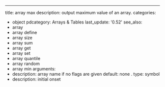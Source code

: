 ---
title: array max
description: output maximum value of an array.
categories:
- object
pdcategory: Arrays & Tables
last_update: '0.52'
see_also:
- array
- array define
- array size
- array sum
- array get
- array set
- array quantile
- array random
- array min
arguments:
- description: array name if no flags are given 
  default: none
.
  type: symbol
- description: initial onset 